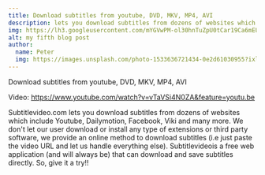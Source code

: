 ```yaml
---
title: Download subtitles from youtube, DVD, MKV, MP4, AVI
description: lets you download subtitles from dozens of websites which include Youtube, Dailymotion, Facebook, Viki and many more
img: https://lh3.googleusercontent.com/mYGVwPM-ol30hnTuZpU0tCar19Ca6mEUvotEM06rqtICG-1GfOOIKG97MEFOStd7WYJOofyd1GPwFcYXVtZd-MG_DUAbPub34t07oqMAH5vZPLB_=w1280
alt: my fifth blog post
author: 
  name: Peter
  img: https://images.unsplash.com/photo-1533636721434-0e2d61030955?ixlib=rb-1.2.1&ixid=eyJhcHBfaWQiOjEyMDd9&auto=format&fit=crop&w=2550&q=80
---
```

Download subtitles from youtube, DVD, MKV, MP4, AVI


Video: https://www.youtube.com/watch?v=vTaVSi4N0ZA&feature=youtu.be

Subtitlevideo.com lets you download subtitles from dozens of websites which include Youtube, Dailymotion, Facebook, Viki and many more. We don't let our user download or install any type of extensions or third party software, we provide an online method to download subtitles (i.e just paste the video URL and let us handle everything else). Subtitlevideois a free web application (and will always be) that can download and save subtitles directly. So, give it a try!!
